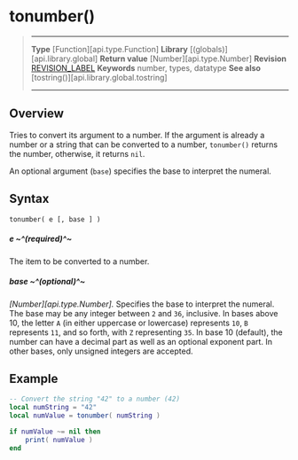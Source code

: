 # tonumber()

> --------------------- ------------------------------------------------------------------------------------------
> __Type__              [Function][api.type.Function]
> __Library__           [(globals)][api.library.global]
> __Return value__      [Number][api.type.Number]
> __Revision__          [REVISION_LABEL](REVISION_URL)
> __Keywords__          number, types, datatype
> __See also__          [tostring()][api.library.global.tostring]
> --------------------- ------------------------------------------------------------------------------------------


## Overview

Tries to convert its argument to a number. If the argument is already a number or a string that can be converted to a number, `tonumber()` returns the number, otherwise, it returns `nil`.

An optional argument (`base`) specifies the base to interpret the numeral.

## Syntax

	tonumber( e [, base ] )

##### e ~^(required)^~
The item to be converted to a number.

##### base ~^(optional)^~
_[Number][api.type.Number]._ Specifies the base to interpret the numeral. The base may be any integer between `2` and `36`, inclusive. In bases above 10, the letter `A` (in either uppercase or lowercase) represents `10`, `B` represents `11`, and so forth, with `Z` representing `35`. In base 10 (default), the number can have a decimal part as well as an optional exponent part. In other bases, only unsigned integers are accepted.

## Example

`````lua
-- Convert the string "42" to a number (42)
local numString = "42"
local numValue = tonumber( numString )

if numValue ~= nil then
	print( numValue )
end
`````
